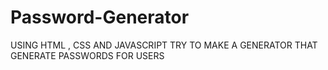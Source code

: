 # Password-Generator
USING HTML , CSS AND JAVASCRIPT TRY TO MAKE A GENERATOR THAT GENERATE PASSWORDS FOR USERS
